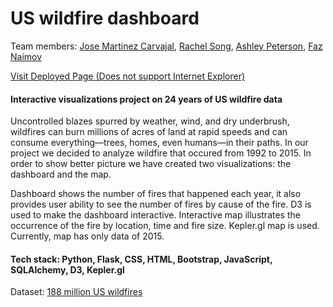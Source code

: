 # US wildfire dashboard
Team members: [Jose Martinez Carvajal](https://github.com/JoseCarvajal-0061), [Rachel Song](https://github.com/rachelksong), [Ashley Peterson](https://github.com/shooshie2012), [Faz Naimov](https://github.com/faznaimov)

[Visit Deployed Page (Does not support Internet Explorer)](http://us-wildfire-dashboard.herokuapp.com)

#### Interactive visualizations project on 24 years of US wildfire data

Uncontrolled blazes spurred by weather, wind, and dry underbrush, wildfires can burn millions of acres of land at rapid speeds and can consume everything—trees, homes, even humans—in their paths. In our project we decided to analyze wildfire that occured from 1992 to 2015. In order to show better picture we have created two visualizations: the dashboard and the map.

Dashboard shows the number of fires that happened each year, it also provides user ability to see the number of fires by cause of the fire. D3 is used to make the dashboard interactive. Interactive map illustrates the occurrence of the fire by location, time and fire size. Kepler.gl map is used. Currently, map has only data of 2015.

#### Tech stack: Python, Flask, CSS, HTML, Bootstrap, JavaScript, SQLAlchemy, D3, Kepler.gl

Dataset: [188 million US wildfires](https://www.kaggle.com/rtatman/188-million-us-wildfires/)
